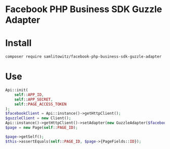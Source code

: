 # Facebook PHP Business SDK Guzzle Adapter

# Install
`composer require samlitowitz/facebook-php-business-sdk-guzzle-adapter`

# Use
```php
Api::init(
	self::APP_ID,
	self::APP_SECRET,
	self::PAGE_ACCESS_TOKEN
);
$facebookClient = Api::instance()->getHttpClient();
$guzzleClient = new Client();
Api::instance()->getHttpClient()->setAdapter(new GuzzleAdapter($facebookClient, $guzzleClient));
$page = new Page(self::PAGE_ID);

$page->getSelf();
$this->assertEquals(self::PAGE_ID, $page->{PageFields::ID});
```
